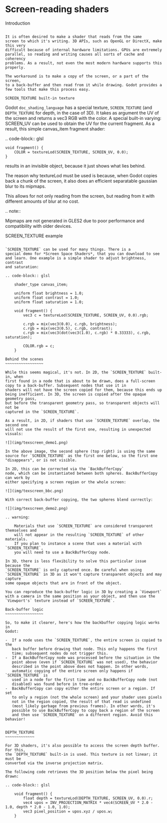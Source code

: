 

Screen-reading shaders
======================

Introduction
~~~~~~~~~~~~

It is often desired to make a shader that reads from the same
screen to which it's writing. 3D APIs, such as OpenGL or DirectX, make this very
difficult because of internal hardware limitations. GPUs are extremely
parallel, so reading and writing causes all sorts of cache and coherency
problems. As a result, not even the most modern hardware supports this
properly.

The workaround is to make a copy of the screen, or a part of the screen,
to a back-buffer and then read from it while drawing. Godot provides a
few tools that make this process easy.

SCREEN_TEXTURE built-in texture
~~~~~~~~~~~~~~~~~~~~~~~~~~~~~~~

Godot `doc_shading_language` has a special texture, `SCREEN_TEXTURE` (and `DEPTH_TEXTURE` for depth, in the case of 3D).
It takes as argument the UV of the screen and returns a vec3 RGB with the color. A
special built-in varying: SCREEN_UV can be used to obtain the UV for
the current fragment. As a result, this simple canvas_item fragment shader:

.. code-block:: glsl

    void fragment() {
        COLOR = textureLod(SCREEN_TEXTURE, SCREEN_UV, 0.0);
    }

results in an invisible object, because it just shows what lies behind.

The reason why textureLod must be used is because, when Godot copies back
a chunk of the screen, it also does an efficient separatable gaussian blur to its mipmaps.

This allows for not only reading from the screen, but reading from it with different amounts
of blur at no cost.

.. note::

   Mipmaps are not generated in GLES2 due to poor performance and compatibility with older
   devices.

SCREEN_TEXTURE example
~~~~~~~~~~~~~~~~~~~~~~

`SCREEN_TEXTURE` can be used for many things. There is a
special demo for *Screen Space Shaders*, that you can download to see
and learn. One example is a simple shader to adjust brightness, contrast
and saturation:

.. code-block:: glsl

    shader_type canvas_item;

    uniform float brightness = 1.0;
    uniform float contrast = 1.0;
    uniform float saturation = 1.0;

    void fragment() {
        vec3 c = textureLod(SCREEN_TEXTURE, SCREEN_UV, 0.0).rgb;

        c.rgb = mix(vec3(0.0), c.rgb, brightness);
        c.rgb = mix(vec3(0.5), c.rgb, contrast);
        c.rgb = mix(vec3(dot(vec3(1.0), c.rgb) * 0.33333), c.rgb, saturation);

        COLOR.rgb = c;
    }

Behind the scenes
~~~~~~~~~~~~~~~~~

While this seems magical, it's not. In 2D, the `SCREEN_TEXTURE` built-in, when
first found in a node that is about to be drawn, does a full-screen
copy to a back-buffer. Subsequent nodes that use it in
shaders will not have the screen copied for them, because this ends up
being inefficient. In 3D, the screen is copied after the opaque geometry pass,
but before the transparent geometry pass, so transparent objects will not be
captured in the `SCREEN_TEXTURE`.

As a result, in 2D, if shaders that use `SCREEN_TEXTURE` overlap, the second one
will not use the result of the first one, resulting in unexpected
visuals:

![](img/texscreen_demo1.png)

In the above image, the second sphere (top right) is using the same
source for `SCREEN_TEXTURE` as the first one below, so the first one
"disappears", or is not visible.

In 2D, this can be corrected via the `BackBufferCopy`
node, which can be instantiated between both spheres. BackBufferCopy can work by
either specifying a screen region or the whole screen:

![](img/texscreen_bbc.png)

With correct back-buffer copying, the two spheres blend correctly:

![](img/texscreen_demo2.png)

.. warning:

    Materials that use `SCREEN_TEXTURE` are considered transparent themselves and
    will not appear in the resulting `SCREEN_TEXTURE` of other materials.
    If you plan to instance a scene that uses a material with `SCREEN_TEXTURE`,
    you will need to use a BackBufferCopy node.

In 3D, there is less flexibility to solve this particular issue because the
`SCREEN_TEXTURE` is only captured once. Be careful when using
`SCREEN_TEXTURE` in 3D as it won't capture transparent objects and may capture
some opaque objects that are in front of the object.

You can reproduce the back-buffer logic in 3D by creating a `Viewport`
with a camera in the same position as your object, and then use the
`Viewport's` texture instead of `SCREEN_TEXTURE`.

Back-buffer logic
~~~~~~~~~~~~~~~~~

So, to make it clearer, here's how the backbuffer copying logic works in
Godot:

-  If a node uses the `SCREEN_TEXTURE`, the entire screen is copied to the
   back buffer before drawing that node. This only happens the first
   time; subsequent nodes do not trigger this.
-  If a BackBufferCopy node was processed before the situation in the
   point above (even if `SCREEN_TEXTURE` was not used), the behavior
   described in the point above does not happen. In other words,
   automatic copying of the entire screen only happens if `SCREEN_TEXTURE` is
   used in a node for the first time and no BackBufferCopy node (not
   disabled) was found before in tree-order.
-  BackBufferCopy can copy either the entire screen or a region. If set
   to only a region (not the whole screen) and your shader uses pixels
   not in the region copied, the result of that read is undefined
   (most likely garbage from previous frames). In other words, it's
   possible to use BackBufferCopy to copy back a region of the screen
   and then use `SCREEN_TEXTURE` on a different region. Avoid this behavior!


DEPTH_TEXTURE
~~~~~~~~~~~~~

For 3D shaders, it's also possible to access the screen depth buffer. For this,
the `DEPTH_TEXTURE` built-in is used. This texture is not linear; it must be
converted via the inverse projection matrix.

The following code retrieves the 3D position below the pixel being drawn:

.. code-block:: glsl

    void fragment() {
        float depth = textureLod(DEPTH_TEXTURE, SCREEN_UV, 0.0).r;
        vec4 upos = INV_PROJECTION_MATRIX * vec4(SCREEN_UV * 2.0 - 1.0, depth * 2.0 - 1.0, 1.0);
        vec3 pixel_position = upos.xyz / upos.w;
    }
